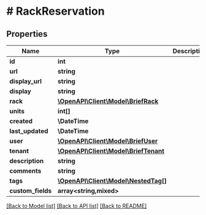 # # RackReservation

## Properties

Name | Type | Description | Notes
------------ | ------------- | ------------- | -------------
**id** | **int** |  | [readonly]
**url** | **string** |  | [readonly]
**display_url** | **string** |  | [readonly]
**display** | **string** |  | [readonly]
**rack** | [**\OpenAPI\Client\Model\BriefRack**](BriefRack.md) |  |
**units** | **int[]** |  |
**created** | **\DateTime** |  | [readonly]
**last_updated** | **\DateTime** |  | [readonly]
**user** | [**\OpenAPI\Client\Model\BriefUser**](BriefUser.md) |  |
**tenant** | [**\OpenAPI\Client\Model\BriefTenant**](BriefTenant.md) |  | [optional]
**description** | **string** |  |
**comments** | **string** |  | [optional]
**tags** | [**\OpenAPI\Client\Model\NestedTag[]**](NestedTag.md) |  | [optional]
**custom_fields** | **array<string,mixed>** |  | [optional]

[[Back to Model list]](../../README.md#models) [[Back to API list]](../../README.md#endpoints) [[Back to README]](../../README.md)

